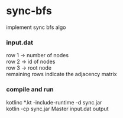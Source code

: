 # sync-bfs
implement sync bfs algo

### input.dat

row 1 -> number of nodes  
row 2 -> id of nodes  
row 3 -> root node  
remaining rows indicate the adjacency matrix

### compile and run

kotlinc *.kt -include-runtime -d sync.jar   
kotlin -cp sync.jar Master input.dat output
